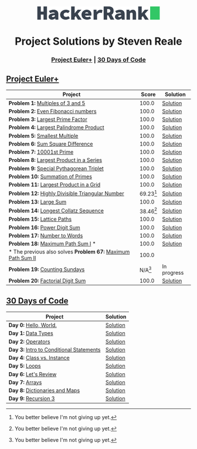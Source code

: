 <!-- Concept and Inspiration by Jerry Balderas ( https://github.com/midnjerry/HackerRank )-->

<p align="center"> <a href = "https://www.hackerrank.com/StevenMReale"><img src = "hackerrank_logo.png"></a> </p>
<h1 align = "center">Project Solutions by Steven Reale</h2>

<h3 align = "center"> <a href = "#project-euler">Project Euler+</a> | <a href = "#30-days-of-code">30 Days of Code</a> </h3>

## [Project Euler+](https://www.hackerrank.com/results/projecteuler/StevenMReale)
| Project                                                                                                                                  | Score     | Solution                                                                     |
|------------------------------------------------------------------------------------------------------------------------------------------|-----------|------------------------------------------------------------------------------|
| **Problem 1:** [Multiples of 3 and 5](https://www.hackerrank.com/contests/projecteuler/challenges/euler001/)                             | 100.0     | [Solution](src/steven/reale/euler/EulerExercise001.java)                     |
| **Problem 2:** [Even Fibonacci numbers](https://www.hackerrank.com/contests/projecteuler/challenges/euler002//)                          | 100.0     | [Solution](src/steven/reale/euler/EulerExercise002.java)                     |
| **Problem 3:** [Largest Prime Factor](https://www.hackerrank.com/contests/projecteuler/challenges/euler003/)                             | 100.0     | [Solution](src/steven/reale/euler/EulerExercise003.java)                     |
| **Problem 4:** [Largest Palindrome Product](https://www.hackerrank.com/contests/projecteuler/challenges/euler004/)                       | 100.0     | [Solution](src/steven/reale/euler/EulerExercise004.java)                     |
| **Problem 5:** [Smallest Multiple](https://www.hackerrank.com/contests/projecteuler/challenges/euler005/)                                | 100.0     | [Solution](src/steven/reale/euler/EulerExercise005.java)                     |
| **Problem 6:** [Sum Square Difference](https://www.hackerrank.com/contests/projecteuler/challenges/euler006/)                            | 100.0     | [Solution](src/steven/reale/euler/EulerExercise006.java)                     |
| **Problem 7:** [10001st Prime](https://www.hackerrank.com/contests/projecteuler/challenges/euler007/)                                    | 100.0     | [Solution](src/steven/reale/euler/EulerExercise007.java)                     |
| **Problem 8:** [Largest Product in a Series](https://www.hackerrank.com/contests/projecteuler/challenges/euler008/)                      | 100.0     | [Solution](src/steven/reale/euler/EulerExercise008.java)                     |
| **Problem 9:** [Special Pythagorean Triplet](https://www.hackerrank.com/contests/projecteuler/challenges/euler009/)                      | 100.0     | [Solution](src/steven/reale/euler/EulerExercise009.java)                     |
| **Problem 10:** [Summation of Primes](https://www.hackerrank.com/contests/projecteuler/challenges/euler010/)                             | 100.0     | [Solution](src/steven/reale/euler/EulerExercise010.java)                     |
| **Problem 11:** [Largest Product in a Grid](https://www.hackerrank.com/contests/projecteuler/challenges/euler011/)                       | 100.0     | [Solution](src/steven/reale/euler/EulerExercise011.java)                     |
| **Problem 12:** [Highly Divisible Triangular Number](https://www.hackerrank.com/contests/projecteuler/challenges/euler012/)              | 69.23[^1] | [Solution](src/steven/reale/euler/EulerExercise012.java)                     |
| **Problem 13:** [Large Sum](https://www.hackerrank.com/contests/projecteuler/challenges/euler013/)                                       | 100.0     | [Solution](src/steven/reale/euler/EulerExercise013.java)                     |
| **Problem 14:** [Longest Collatz Sequence](https://www.hackerrank.com/contests/projecteuler/challenges/euler014/)                        | 38.46[^1] | [Solution](src/steven/reale/euler/EulerExercise014.java)                     |
| **Problem 15:** [Lattice Paths](https://www.hackerrank.com/contests/projecteuler/challenges/euler015/)                                   | 100.0     | [Solution](src/steven/reale/euler/EulerExercise015.java)                     |
| **Problem 16:** [Power Digit Sum](https://www.hackerrank.com/contests/projecteuler/challenges/euler016/)                                 | 100.0     | [Solution](src/steven/reale/euler/EulerExercise016.java)                     |
| **Problem 17:** [Number to Words](https://www.hackerrank.com/contests/projecteuler/challenges/euler017/)                                 | 100.0     | [Solution](src/steven/reale/euler/EulerExercise017.java)                     |
| **Problem 18:** [Maximum Path Sum I](https://www.hackerrank.com/contests/projecteuler/challenges/euler018/) \*                           | 100.0     | [Solution](src/steven/reale/euler/EulerExercise018.java)                     |
| \* The previous also solves **Problem 67:** [Maximum Path Sum II](https://www.hackerrank.com/contests/projecteuler/challenges/euler067/) | 100.0     |
| **Problem 19:** [Counting Sundays](https://www.hackerrank.com/contests/projecteuler/challenges/euler019/)                                | N/A[^1]   | In progress <!--[Solution](src/steven/reale/euler/EulerExercise019.java) --> |
| **Problem 20:** [Factorial Digit Sum](https://www.hackerrank.com/contests/projecteuler/challenges/euler020/)                             | 100.0     | [Solution](src/steven/reale/euler/EulerExercise020.java)                     |
[^1]: You better believe I'm not giving up yet.

## [30 Days of Code](https://www.hackerrank.com/domains/tutorials/30-days-of-code)
| Project                                                                                                               | Solution                                          |
|-----------------------------------------------------------------------------------------------------------------------|---------------------------------------------------|
| **Day 0:** [Hello, World.](https://www.hackerrank.com/challenges/30-hello-world/problem)                              | [Solution](src/steven/reale/thirtydays/Day0.java) |
| **Day 1:** [Data Types](https://www.hackerrank.com/challenges/30-data-types/problem)                                  | [Solution](src/steven/reale/thirtydays/Day1.java) |
| **Day 2:** [Operators](https://www.hackerrank.com/challenges/30-operators/problem)                                    | [Solution](src/steven/reale/thirtydays/Day2.java) |
| **Day 3:** [Intro to Conditional Statements](https://www.hackerrank.com/challenges/30-conditional-statements/problem) | [Solution](src/steven/reale/thirtydays/Day3.java) |
| **Day 4:** [Class vs. Instance](https://www.hackerrank.com/challenges/30-class-vs-instance/problem)                   | [Solution](src/steven/reale/thirtydays/Day4.java) |
| **Day 5:** [Loops](https://www.hackerrank.com/challenges/30-loops/problem)                                            | [Solution](src/steven/reale/thirtydays/Day5.java) |
| **Day 6:** [Let's Review](https://www.hackerrank.com/challenges/30-review-loop/problem)                               | [Solution](src/steven/reale/thirtydays/Day6.java) |
| **Day 7:** [Arrays](https://www.hackerrank.com/challenges/30-arrays/problem)                                          | [Solution](src/steven/reale/thirtydays/Day7.java) |
| **Day 8:** [Dictionaries and Maps](https://www.hackerrank.com/challenges/30-dictionaries-and-maps/problem)            | [Solution](src/steven/reale/thirtydays/Day8.java) |
| **Day 9:** [Recursion 3](https://www.hackerrank.com/challenges/30-recursion/problem)             | [Solution](src/steven/reale/thirtydays/Day9.java) |